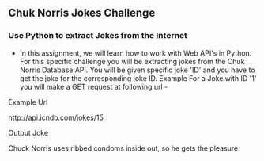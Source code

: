 ## Chuk Norris Jokes Challenge
### Use Python to extract Jokes from the Internet



- In this assignment, we will learn how to work with Web API's in Python. For this specific challenge you will be extracting jokes from the Chuk Norris Database API. You will be given specific joke 'ID' and you have to get the joke for the corresponding joke ID.
Example For a Joke with ID '1' you will make a GET request at following url -

Example Url

http://api.icndb.com/jokes/15

Output Joke

Chuck Norris uses ribbed condoms inside out, so he gets the pleasure.
